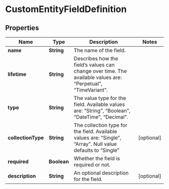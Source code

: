 

# CustomEntityFieldDefinition


## Properties

Name | Type | Description | Notes
------------ | ------------- | ------------- | -------------
**name** | **String** | The name of the field. | 
**lifetime** | **String** | Describes how the field’s values can change over time. The available values are: “Perpetual”, “TimeVariant”. | 
**type** | **String** | The value type for the field. Available values are: “String”, “Boolean”, “DateTime”, “Decimal”. | 
**collectionType** | **String** | The collection type for the field. Available values are: “Single”, “Array”. Null value defaults to “Single” |  [optional]
**required** | **Boolean** | Whether the field is required or not. | 
**description** | **String** | An optional description for the field. |  [optional]



